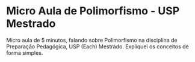 # Micro Aula de Polimorfismo - USP Mestrado
Micro aula de 5 minutos, falando sobre Polimorfismo na disciplina de Preparação Pedagógica, USP (Each) Mestrado. Expliquei os conceitos  de forma simples.
